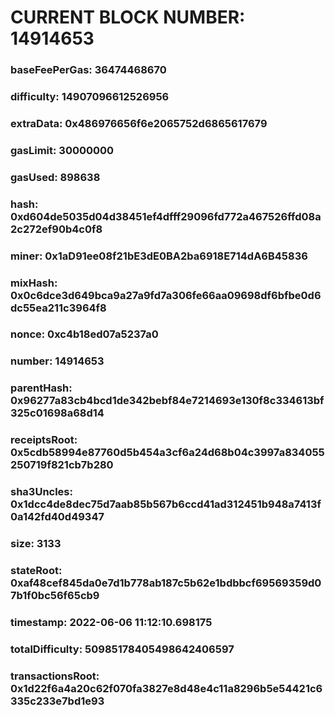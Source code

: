# CURRENT BLOCK NUMBER: 14914653

### baseFeePerGas: 36474468670
### difficulty: 14907096612526956
### extraData: 0x486976656f6e2065752d6865617679
### gasLimit: 30000000
### gasUsed: 898638
### hash: 0xd604de5035d04d38451ef4dfff29096fd772a467526ffd08a2c272ef90b4c0f8
### miner: 0x1aD91ee08f21bE3dE0BA2ba6918E714dA6B45836
### mixHash: 0x0c6dce3d649bca9a27a9fd7a306fe66aa09698df6bfbe0d6dc55ea211c3964f8
### nonce: 0xc4b18ed07a5237a0
### number: 14914653
### parentHash: 0x96277a83cb4bcd1de342bebf84e7214693e130f8c334613bf325c01698a68d14
### receiptsRoot: 0x5cdb58994e87760d5b454a3cf6a24d68b04c3997a834055250719f821cb7b280
### sha3Uncles: 0x1dcc4de8dec75d7aab85b567b6ccd41ad312451b948a7413f0a142fd40d49347
### size: 3133
### stateRoot: 0xaf48cef845da0e7d1b778ab187c5b62e1bdbbcf69569359d07b1f0bc56f65cb9
### timestamp: 2022-06-06 11:12:10.698175
### totalDifficulty: 50985178405498642406597
### transactionsRoot: 0x1d22f6a4a20c62f070fa3827e8d48e4c11a8296b5e54421c6335c233e7bd1e93
